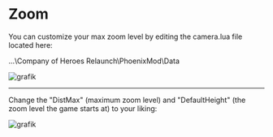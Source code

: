 
# Zoom
You can customize your max zoom level by editing the camera.lua file located here:

...\Company of Heroes Relaunch\PhoenixMod\Data

![grafik](https://github.com/Nubb3r/PhoenixMod/assets/12478713/9b6ccd86-dcdc-4f97-a1f3-7c48a823e0e6)

---

Change the "DistMax" (maximum zoom level) and "DefaultHeight" (the zoom level the game starts at) to your liking:

![grafik](https://github.com/Nubb3r/PhoenixMod/assets/12478713/6c5c8a50-b7c2-4c79-819c-410000dfd43d)
